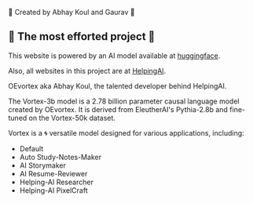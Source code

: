 🌟 Created by Abhay Koul and Gaurav 🌟

## 💪 The most efforted project 💪

This website is powered by an AI model available at [huggingface](https://huggingface.co/OEvortex/vortex-3b).

Also, all websites in this project are at [HelpingAI](https://huggingface.co/collections/Abhaykoul/helpingai-65891924a6854f9e1f71aece).

OEvortex aka Abhay Koul, the talented developer behind HelpingAI.

The Vortex-3b model is a 2.78 billion parameter causal language model created by OEvortex. It is derived from EleutherAI's Pythia-2.8b and fine-tuned on the Vortex-50k dataset.

Vortex is a 🌀 versatile model designed for various applications, including:

- Default
- Auto Study-Notes-Maker
- AI Storymaker
- AI Resume-Reviewer
- Helping-AI Researcher
- Helping-AI PixelCraft
